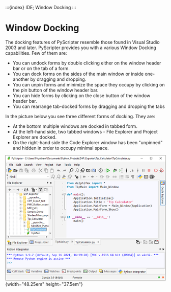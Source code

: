 :::{index} IDE; Window Docking
:::

# Window Docking

The docking features of PyScripter resemble those found in Visual Studio 2003 and later. 
PyScripter provides you with a various Window Docking capabilities. Few of them are:

- You can undock forms by double clicking either on the window header bar or on the 
  tab of a form.
- You can dock forms on the sides of the main window or inside one-another by dragging 
  and dropping.
- You can unpin forms and minimize the space they occupy by clicking on the pin button 
  of the window header bar.
- You can hide forms by clicking on the close button of the window header bar.
- You can rearrange tab-docked forms by dragging and dropping the tabs

In the picture  below you see three different forms of docking. They are:
- At the bottom multiple windows are docked in tabbed form.
- At the left-hand side, two tabbed windows - File Explorer and Project Explorer 
  are docked.
- On the right-hand side the Code Explorer window has been "unpinned" and 
  hidden in order to occupy minimal space.

![graphic](images/windowdocking1.png){width="48.25em"  height="37.5em"}



